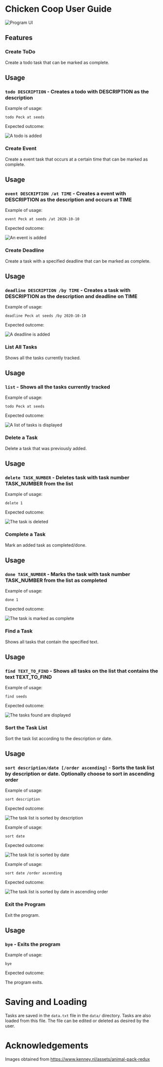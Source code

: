 # Chicken Coop User Guide

![Program UI](docs/Ui.png)

## Features 

### Create ToDo 
Create a todo task that can be marked as complete.

## Usage

### `todo DESCRIPTION` - Creates a todo with DESCRIPTION as the description

Example of usage: 

`todo Peck at seeds`

Expected outcome:

![A todo is added](docs/images/ToDo.png)

### Create Event 
Create a event task that occurs at a certain time that can be marked as complete.

## Usage

### `event DESCRIPTION /at TIME` - Creates a event with DESCRIPTION as the description and occurs at TIME

Example of usage: 

`event Peck at seeds /at 2020-10-10`

Expected outcome:

![An event is added](docs/images/Event.png)

### Create Deadline 
Create a task with a specified deadline that can be marked as complete.

## Usage

### `deadline DESCRIPTION /by TIME` - Creates a task with DESCRIPTION as the description and deadline on TIME

Example of usage: 

`deadline Peck at seeds /by 2020-10-10`

Expected outcome:

![A deadline is added](docs/images/Deadline.png)

### List All Tasks 
Shows all the tasks currently tracked.

## Usage

### `list` - Shows all the tasks currently tracked

Example of usage: 

`todo Peck at seeds`

Expected outcome:

![A list of tasks is displayed](docs/images/List.png)

### Delete a Task 
Delete a task that was previously added.

## Usage

### `delete TASK_NUMBER` - Deletes task with task number TASK_NUMBER from the list

Example of usage: 

`delete 1`

Expected outcome:

![The task is deleted](docs/images/Delete.png)

### Complete a Task
Mark an added task as completed/done.

## Usage

### `done TASK_NUMBER` - Marks the task with task number TASK_NUMBER from the list as completed

Example of usage: 

`done 1`

Expected outcome:

![The task is marked as complete](docs/images/Done.png)

### Find a Task
Shows all tasks that contain the specified text.

## Usage

### `find TEXT_TO_FIND` - Shows all tasks on the list that contains the text TEXT_TO_FIND

Example of usage: 

`find seeds`

Expected outcome:

![The tasks found are displayed](docs/images/Find.png)

### Sort the Task List
Sort the task list according to the description or date.

## Usage

### `sort description/date [/order ascending]` - Sorts the task list by description or date. Optionally choose to sort in ascending order

Example of usage: 

`sort description`

Expected outcome:

![The task list is sorted by description](docs/images/Sort_Description.png)

Example of usage: 

`sort date`

Expected outcome:

![The task list is sorted by date](docs/images/Sort_Date.png)

Example of usage: 

`sort date /order ascending`

Expected outcome:

![The task list is sorted by date in ascending order](docs/images/Sort_Date.png)

### Exit the Program
Exit the program.

## Usage

### `bye` - Exits the program

Example of usage: 

`bye`

Expected outcome:

The program exits.

# Saving and Loading
Tasks are saved in the `data.txt` file in the `data/` directory.
Tasks are also loaded from this file. The file can be edited or deleted
as desired by the user.

# Acknowledgements
Images obtained from https://www.kenney.nl/assets/animal-pack-redux